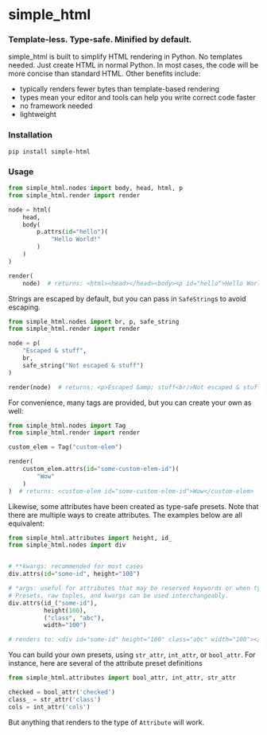# simple_html

### Template-less. Type-safe. Minified by default.

simple_html is built to simplify HTML rendering in Python. No templates needed. Just create HTML in 
normal Python. In most cases, the code will be more concise than standard HTML. Other benefits include:
- typically renders fewer bytes than template-based rendering
- types mean your editor and tools can help you write correct code faster
- no framework needed
- lightweight


### Installation
`pip install simple-html`


### Usage

```python
from simple_html.nodes import body, head, html, p
from simple_html.render import render

node = html(
    head,
    body(
        p.attrs(id="hello")(
            "Hello World!"
        )
    )
)

render(
    node)  # returns: <html><head></head><body><p id="hello">Hello World!</p></body></html> 
```


Strings are escaped by default, but you can pass in `SafeString`s to avoid escaping.

```python
from simple_html.nodes import br, p, safe_string
from simple_html.render import render

node = p(
    "Escaped & stuff",
    br,
    safe_string("Not escaped & stuff")
)

render(node)  # returns: <p>Escaped &amp; stuff<br/>Not escaped & stuff</p> 
```

For convenience, many tags are provided, but you can create your own as well:

```python
from simple_html.nodes import Tag
from simple_html.render import render

custom_elem = Tag("custom-elem")

render(
    custom_elem.attrs(id="some-custom-elem-id")(
        "Wow"
    )
)  # returns: <custom-elem id="some-custom-elem-id">Wow</custom-elem> 
```

Likewise, some attributes have been created as type-safe presets. Note that there are multiple ways to create attributes. 
The examples below are all equivalent:

```python
from simple_html.attributes import height, id_
from simple_html.nodes import div


# **kwargs: recommended for most cases
div.attrs(id="some-id", height="100")

# *args: useful for attributes that may be reserved keywords or when type constraints are desired.
# Presets, raw tuples, and kwargs can be used interchangeably.
div.attrs(id_("some-id"), 
          height(100),
          ("class", "abc"), 
          width="100")

# renders to: <div id="some-id" height="100" class="abc" width="100"></div>
```

You can build your own presets, using `str_attr`, `int_attr`, or `bool_attr`. For instance, here are
several of the attribute preset definitions

```python
from simple_html.attributes import bool_attr, int_attr, str_attr

checked = bool_attr('checked')
class_ = str_attr('class')
cols = int_attr('cols')
```
But anything that renders to the type of `Attribute` will work.